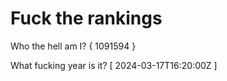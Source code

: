 # Fuck the rankings

Who the hell am I?
{ 1091594 }

What fucking year is it?
[ 2024-03-17T16:20:00Z ]
